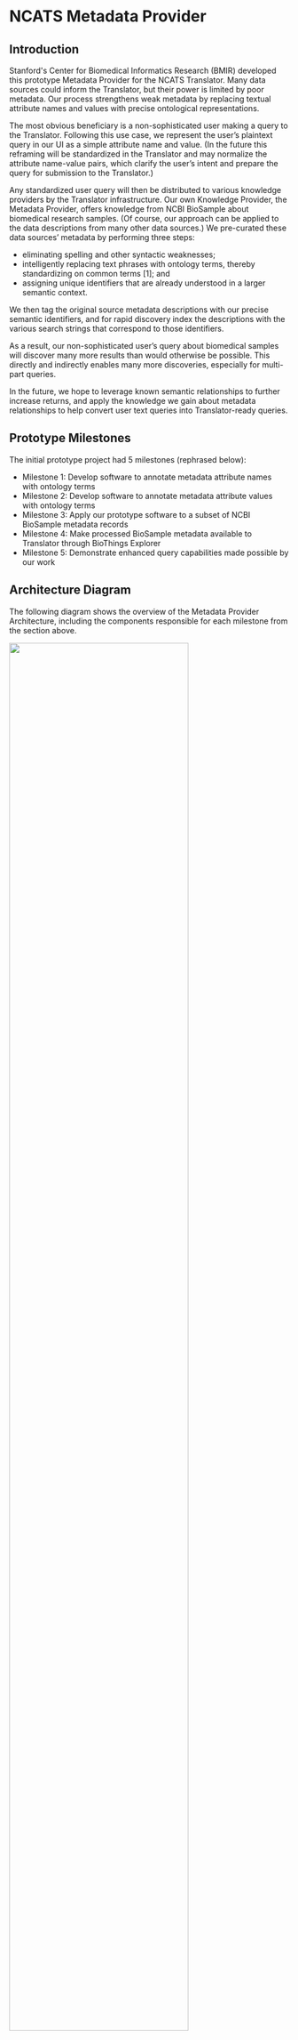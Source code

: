 # NCATS Metadata Provider

## Introduction

Stanford's Center for Biomedical Informatics Research (BMIR) developed this prototype Metadata Provider for the NCATS Translator.
Many data sources could inform the Translator, but their power is limited by poor metadata. 
Our process strengthens weak metadata by replacing textual attribute names and values with precise ontological representations.

The most obvious beneficiary is a non-sophisticated user making a query to the Translator. 
Following this use case, we represent the user’s plaintext query in our UI as a simple attribute name and value. 
(In the future this reframing will be standardized in the Translator and may normalize the attribute name-value pairs, 
which clarify the user’s intent and prepare the query for submission to the Translator.)

Any standardized user query will then be distributed to various knowledge providers by the Translator infrastructure.
Our own Knowledge Provider, the Metadata Provider, offers knowledge from NCBI BioSample about biomedical research samples. 
(Of course, our approach can be applied to the data descriptions from many other data sources.) 
We pre-curated these data sources’ metadata by performing three steps:
* eliminating spelling and other syntactic weaknesses; 
* intelligently replacing text phrases with ontology terms, thereby standardizing on common terms [1]; and 
* assigning unique identifiers that are already understood in a larger semantic context. 

We then tag the original source metadata descriptions with our precise semantic identifiers, 
and for rapid discovery index the descriptions with the various search strings that correspond to those identifiers.

As a result, our non-sophisticated user’s query about biomedical samples will discover many more results than would otherwise be possible.
This directly and indirectly enables many more discoveries, especially for multi-part queries. 

In the future, we hope to leverage known semantic relationships to further increase returns, 
and apply the knowledge we gain about metadata relationships to help convert user text queries into Translator-ready queries.

## Prototype Milestones
The initial prototype project had 5 milestones (rephrased below):
* Milestone 1: Develop software to annotate metadata attribute names with ontology terms
* Milestone 2: Develop software to annotate metadata attribute values with ontology terms
* Milestone 3: Apply our prototype software to a subset of NCBI BioSample metadata records
* Milestone 4: Make processed BioSample metadata available to Translator through BioThings Explorer
* Milestone 5: Demonstrate enhanced query capabilities made possible by our work

## Architecture Diagram

The following diagram shows the overview of the Metadata Provider Architecture, 
including the components responsible for each milestone from the section above.

<img src="https://github.com/metadatacenter/metadata-provider/blob/master/img/MetadataProviderArchitecture.png" width="80%" />

## Repository Content 

The three repository folders contain all the code required for the demonstration. Numbers in brackets refer to the Milestones (above) that are addressed by the code in that folder.

* metadata-provider-annotator [1,2,3]: processes the raw metadata (attribute names and values) to find best mappings to known concepts, and tag the raw metadata with those mappings
* metadata-provider-api [4]: provides an API service to the Translator to search for BioSamples and find them by their accession number 
* metadata-provider-app [5]: user interface software for accessing and demonstrating the capabilities offered by the Metadata Provider prototype

## Public Links to Related Material

* User Interface: http://kp.metadatacenter.org
* API: http://api.kp.metadatacenter.org
* SmartAPI: http://smart-api.info/ui/4692da88e681a6b23e1ea9ed2152bd85
* Jupyter Notebook describing Annotation Pipeline: https://github.com/metadatacenter/metadata-provider/blob/master/metadata-provider-annotator/translator-demo.ipynb
* Jupyter Notebook demonstrating integration with BioThings Explorer: 
* GitHub repo: https://github.com/metadatacenter/metadata-provider

